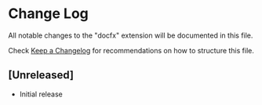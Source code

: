 # Change Log

All notable changes to the "docfx" extension will be documented in this file.

Check [Keep a Changelog](http://keepachangelog.com/) for recommendations on how to structure this file.

## [Unreleased]

- Initial release